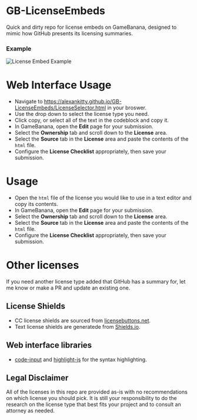 # GB-LicenseEmbeds
Quick and dirty repo for license embeds on GameBanana, designed to mimic how GitHub presents its licensing summaries.  

### Example

![License Embed Example](https://user-images.githubusercontent.com/11445611/226152174-05aa8fa9-c2c3-488d-8e26-18545e108c96.png)

# Web Interface Usage
* Navigate to https://alexankitty.github.io/GB-LicenseEmbeds/LicenseSelector.html in your broswer.
* Use the drop down to select the license type you need.
* Click copy, or select all of the text in the codeblock and copy it.
* In GameBanana, open the **Edit** page for your submission.
* Select the **Ownership** tab and scroll down to the **License** area.
* Select the **Source** tab in the **License** area and paste the contents of the `html` file.
* Configure the **License Checklist** appropriately, then save your submission.

# Usage
* Open the `html` file of the license you would like to use in a text editor and copy its contents.
* In GameBanana, open the **Edit** page for your submission.
* Select the **Ownership** tab and scroll down to the **License** area.
* Select the **Source** tab in the **License** area and paste the contents of the `html` file.
* Configure the **License Checklist** appropriately, then save your submission.

# Other licenses
If you need another license type added that GitHub has a summary for, let me know or make a PR and update an existing one.

## License Shields
* CC license shields are sourced from [licensebuttons.net](https://licensebuttons.net/).
* Text license shields are generatede from [Shields.io](https://shields.io/).

## Web interface libraries
* [code-input](https://github.com/WebCoder49/code-input) and [highlight-js](https://highlightjs.org) for the syntax highlighting.

## Legal Disclaimer
All of the licenses in this repo are provided as-is with no recommendations on which license you should pick. It is still your responsibility to do the research on the license type that best fits your project and to consult an attorney as needed.
